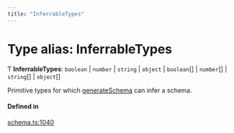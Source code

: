 ```yaml
---
title: "InferrableTypes"
---
```

# Type alias: InferrableTypes

Ƭ **InferrableTypes**: `boolean` \| `number` \| `string` \| `object` \| `boolean`[] \| `number`[] \| `string`[] \| `object`[]

Primitive types for which [generateSchema](../functions/generateSchema.md) can infer a schema.

#### Defined in

[schema.ts:1040](https://github.com/coda/packs-sdk/blob/main/schema.ts#L1040)
